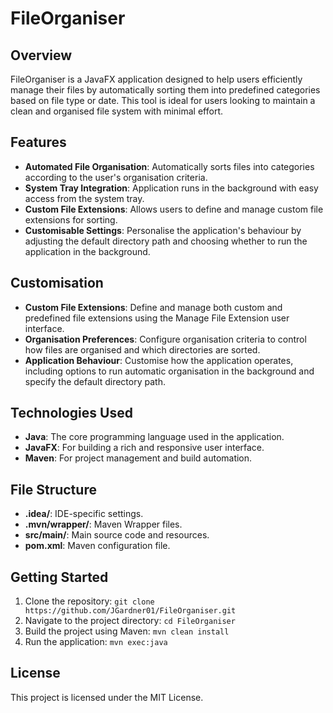 # FileOrganiser

## Overview
FileOrganiser is a JavaFX application designed to help users efficiently manage their files by automatically sorting them into predefined categories based on file type or date. This tool is ideal for users looking to maintain a clean and organised file system with minimal effort.

## Features
- **Automated File Organisation**: Automatically sorts files into categories according to the user's organisation criteria.
- **System Tray Integration**: Application runs in the background with easy access from the system tray.
- **Custom File Extensions**: Allows users to define and manage custom file extensions for sorting.
- **Customisable Settings**: Personalise the application's behaviour by adjusting the default directory path and choosing whether to run the application in the background.

## Customisation
- **Custom File Extensions**: Define and manage both custom and predefined file extensions using the Manage File Extension user interface.
- **Organisation Preferences**: Configure organisation criteria to control how files are organised and which directories are sorted.
- **Application Behaviour**: Customise how the application operates, including options to run automatic organisation in the background and specify the default directory path.

## Technologies Used
- **Java**: The core programming language used in the application.
- **JavaFX**: For building a rich and responsive user interface.
- **Maven**: For project management and build automation.

## File Structure
- **.idea/**: IDE-specific settings.
- **.mvn/wrapper/**: Maven Wrapper files.
- **src/main/**: Main source code and resources.
- **pom.xml**: Maven configuration file.

## Getting Started
1. Clone the repository: `git clone https://github.com/JGardner01/FileOrganiser.git`
2. Navigate to the project directory: `cd FileOrganiser`
3. Build the project using Maven: `mvn clean install`
4. Run the application: `mvn exec:java`

## License
This project is licensed under the MIT License.


